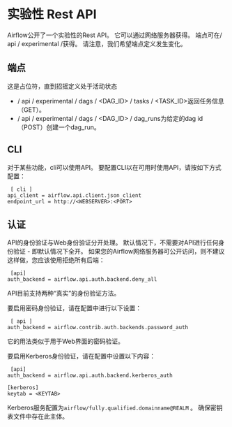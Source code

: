 # 实验性 Rest API

Airflow公开了一个实验性的Rest API。 它可以通过网络服务器获得。 端点可在/ api / experimental /获得。 请注意，我们希望端点定义发生变化。

## 端点

这是占位符，直到招摇定义处于活动状态

*   / api / experimental / dags / &lt;DAG_ID&gt; / tasks / &lt;TASK_ID&gt;返回任务信息（GET）。
*   / api / experimental / dags / &lt;DAG_ID&gt; / dag_runs为给定的dag id（POST）创建一个dag_run。

## CLI

对于某些功能，cli可以使用API​​。 要配置CLI以在可用时使用API​​，请按如下方式配置：

```
 [ cli ]
api_client = airflow.api.client.json_client
endpoint_url = http://<WEBSERVER>:<PORT>

```

## 认证

API的身份验证与Web身份验证分开处理。 默认情况下，不需要对API进行任何身份验证 - 即默认情况下全开。 如果您的Airflow网络服务器可公开访问，则不建议这样做，您应该使用拒绝所有后端：

```
 [api]
auth_backend = airflow.api.auth.backend.deny_all

```

API目前支持两种“真实”的身份验证方法。

要启用密码身份验证，请在配置中进行以下设置：

```
 [ api ]
auth_backend = airflow.contrib.auth.backends.password_auth

```

它的用法类似于用于Web界面的密码验证。

要启用Kerberos身份验证，请在配置中设置以下内容：

```
 [api]
auth_backend = airflow.api.auth.backend.kerberos_auth

[kerberos]
keytab = <KEYTAB>

```

Kerberos服务配置为`airflow/fully.qualified.domainname@REALM` 。 确保密钥表文件中存在此主体。